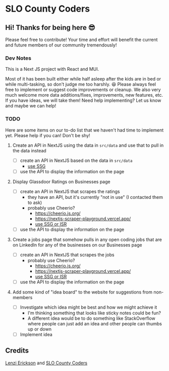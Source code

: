 # SLO County Coders

## Hi! Thanks for being here :sunglasses:

Please feel free to contribute! Your time and effort will benefit the current and future members of our community tremendously!

### Dev Notes

This is a Next JS project with React and MUI.

Most of it has been built either while half asleep after the kids are in bed or while multi-tasking, so don't judge me too harshly. :laughing: Please always feel free to implement or suggest code improvements or cleanup. We also very much welcome more data additions/fixes, improvements, new features, etc. If you have ideas, we will take them! Need help implementing? Let us know and maybe we can help!

### TODO

Here are some items on our to-do list that we haven't had time to implement yet. Please help if you can! Don't be shy!

1. Create an API in NextJS using the data in `src/data` and use that to pull in the data instead

   - [ ] create an API in NextJS based on the data in `src/data`
     - [use SSG](https://nextjs.org/docs/basic-features/data-fetching/overview)
   - [ ] use the API to display the information on the page

2. Display Glassdoor Ratings on Businesses page

   - [ ] create an API in NextJS that scrapes the ratings
     - they have an API, but it's currently "not in use" (I contacted them to ask)
     - probably use Cheerio?
       - https://cheerio.js.org/
       - https://nextjs-scraper-playground.vercel.app/
       - [use SSG or ISR](https://nextjs.org/docs/basic-features/data-fetching/overview)
   - [ ] use the API to display the information on the page

3. Create a jobs page that somehow pulls in any open coding jobs that are on LinkedIn for any of the businesses on our Businesses page

   - [ ] create an API in NextJS that scrapes the jobs
     - probably use Cheerio?
       - https://cheerio.js.org/
       - https://nextjs-scraper-playground.vercel.app/
       - [use SSG or ISR](https://nextjs.org/docs/basic-features/data-fetching/overview)
   - [ ] use the API to display the information on the page

4. Add some kind of "idea board" to the website for suggestions from non-members

   - [ ] Investigate which idea might be best and how we might achieve it
     - I'm thinking something that looks like sticky notes could be fun?
     - A different idea would be to do something like StackOverflow where people can just add an idea and other people can thumbs up or down
   - [ ] Implement idea

## Credits

[Lenzi Erickson](https://www.linkedin.com/in/lenzierickson/) and [SLO County Coders](https://www.slocountycoders.com/)
